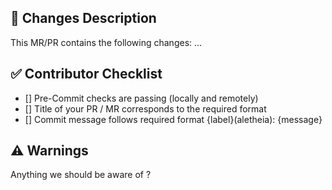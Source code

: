 ## 📝 Changes Description

This MR/PR contains the following changes:
...

## ✅ Contributor Checklist

- [] Pre-Commit checks are passing (locally and remotely)
- [] Title of your PR / MR corresponds to the required format
- [] Commit message follows required format {label}(aletheia): {message}

## ⚠️ Warnings

Anything we should be aware of ?
